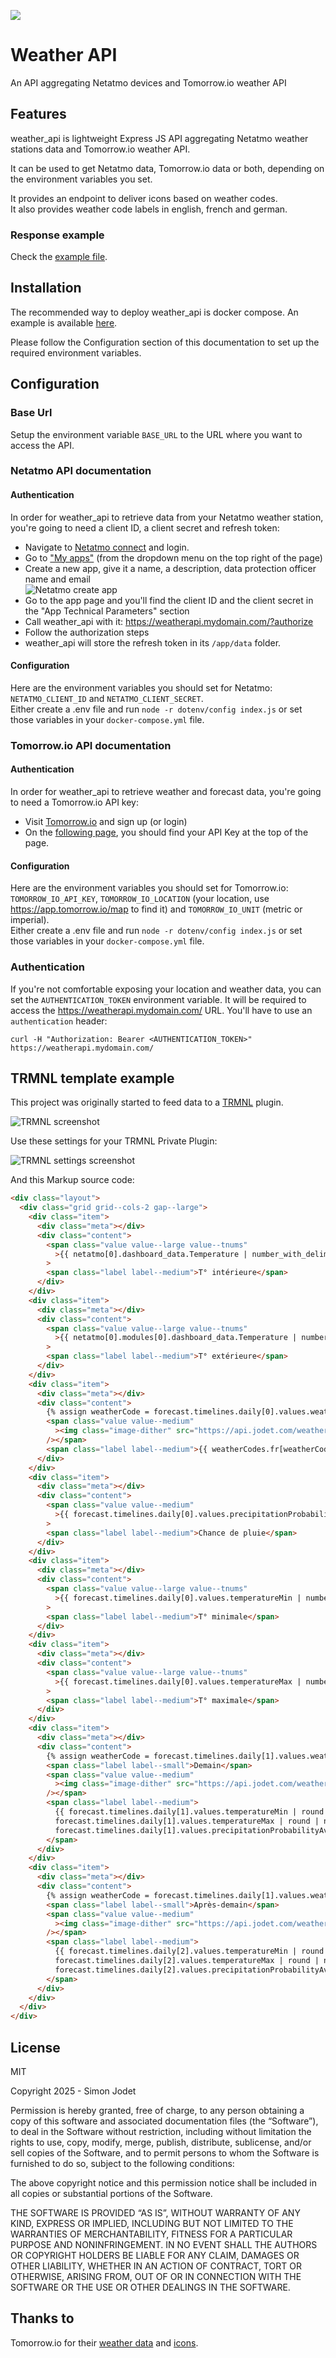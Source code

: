 ![](weather_icons/10000_clear_large.png)

# Weather API

An API aggregating Netatmo devices and Tomorrow.io weather API

## Features

weather_api is lightweight Express JS API aggregating Netatmo weather stations data and Tomorrow.io weather API.  

It can be used to get Netatmo data, Tomorrow.io data or both, depending on the environment variables you set.

It provides an endpoint to deliver icons based on weather codes.  
It also provides weather code labels in english, french and german.

### Response example

Check the [example file](doc/response_example.json).

## Installation

The recommended way to deploy weather_api is docker compose. An example is available [here](docker-compose.yml).

Please follow the Configuration section of this documentation to set up the required environment variables.

## Configuration

### Base Url

Setup the environment variable `BASE_URL` to the URL where you want to access the API.

### Netatmo API documentation

#### Authentication

In order for weather_api to retrieve data from your Netatmo weather station, you're going to need a client ID, a client secret and refresh token:

- Navigate to [Netatmo connect](https://dev.netatmo.com/) and login.
- Go to ["My apps"](https://dev.netatmo.com/apps/) (from the dropdown menu on the top right of the page)
- Create a new app, give it a name, a description, data protection officer name and email  
  ![Netatmo create app](doc/images/netatmo_create_app.png)
- Go to the app page and you'll find the client ID and the client secret in the "App Technical Parameters" section
- Call weather_api with it: https://weatherapi.mydomain.com/?authorize
- Follow the authorization steps
- weather_api will store the refresh token in its `/app/data` folder.

#### Configuration

Here are the environment variables you should set for Netatmo: `NETATMO_CLIENT_ID` and `NETATMO_CLIENT_SECRET`.  
Either create a .env file and run `node -r dotenv/config index.js` or set those variables in your `docker-compose.yml` file.

### Tomorrow.io API documentation

#### Authentication

In order for weather_api to retrieve weather and forecast data, you're going to need a Tomorrow.io API key:

- Visit [Tomorrow.io](https://app.tomorrow.io/signin/) and sign up (or login)
- On the [following page](https://app.tomorrow.io/home), you should find your API Key at the top of the page.

#### Configuration

Here are the environment variables you should set for Tomorrow.io: `TOMORROW_IO_API_KEY`, `TOMORROW_IO_LOCATION` (your location, use https://app.tomorrow.io/map to find it) and `TOMORROW_IO_UNIT` (metric or imperial).  
Either create a .env file and run `node -r dotenv/config index.js` or set those variables in your `docker-compose.yml` file.

### Authentication

If you're not comfortable exposing your location and weather data, you can set the `AUTHENTICATION_TOKEN` environment variable. It will be required to access the https://weatherapi.mydomain.com/ URL. You'll have to use an `authentication` header:

```shell
curl -H "Authorization: Bearer <AUTHENTICATION_TOKEN>" https://weatherapi.mydomain.com/
```

## TRMNL template example

This project was originally started to feed data to a [TRMNL](https://usetrmnl.com/) plugin.

![TRMNL screenshot](doc/images/trmnl_screenshot.png "TRMNL screenshot")

Use these settings for your TRMNL Private Plugin:

![TRMNL settings screenshot](doc/images/trmnl_settings_screenshot.png "TRMNL settings screenshot")

And this Markup source code:

```html
<div class="layout">
  <div class="grid grid--cols-2 gap--large">
    <div class="item">
      <div class="meta"></div>
      <div class="content">
        <span class="value value--large value--tnums"
          >{{ netatmo[0].dashboard_data.Temperature | number_with_delimiter: ' ', ','}}°</span
        >
        <span class="label label--medium">T° intérieure</span>
      </div>
    </div>
    <div class="item">
      <div class="meta"></div>
      <div class="content">
        <span class="value value--large value--tnums"
          >{{ netatmo[0].modules[0].dashboard_data.Temperature | number_with_delimiter: ' ', ','}}°</span
        >
        <span class="label label--medium">T° extérieure</span>
      </div>
    </div>
    <div class="item">
      <div class="meta"></div>
      <div class="content">
        {% assign weatherCode = forecast.timelines.daily[0].values.weatherCodeMax | append: "" %}
        <span class="value value--medium"
          ><img class="image-dither" src="https://api.jodet.com/weather_icon/{{ weatherCode }}"
        /></span>
        <span class="label label--medium">{{ weatherCodes.fr[weatherCode] }}</span>
      </div>
    </div>
    <div class="item">
      <div class="meta"></div>
      <div class="content">
        <span class="value value--medium"
          >{{ forecast.timelines.daily[0].values.precipitationProbabilityAvg | number_with_delimiter: ' ', ',' }}%</span
        >
        <span class="label label--medium">Chance de pluie</span>
      </div>
    </div>
    <div class="item">
      <div class="meta"></div>
      <div class="content">
        <span class="value value--large value--tnums"
          >{{ forecast.timelines.daily[0].values.temperatureMin | number_with_delimiter: ' ', ','}}°</span
        >
        <span class="label label--medium">T° minimale</span>
      </div>
    </div>
    <div class="item">
      <div class="meta"></div>
      <div class="content">
        <span class="value value--large value--tnums"
          >{{ forecast.timelines.daily[0].values.temperatureMax | number_with_delimiter: ' ', ','}}°</span
        >
        <span class="label label--medium">T° maximale</span>
      </div>
    </div>
    <div class="item">
      <div class="meta"></div>
      <div class="content">
        {% assign weatherCode = forecast.timelines.daily[1].values.weatherCodeMax | append: "" %}
        <span class="label label--small">Demain</span>
        <span class="value value--medium"
          ><img class="image-dither" src="https://api.jodet.com/weather_icon/{{ weatherCode }}"
        /></span>
        <span class="label label--medium">
          {{ forecast.timelines.daily[1].values.temperatureMin | round | number_with_delimiter: ' ', ','}}° | {{
          forecast.timelines.daily[1].values.temperatureMax | round | number_with_delimiter: ' ', ','}}° | {{
          forecast.timelines.daily[1].values.precipitationProbabilityAvg | round | number_with_delimiter: ' ', ','}}%
        </span>
      </div>
    </div>
    <div class="item">
      <div class="meta"></div>
      <div class="content">
        {% assign weatherCode = forecast.timelines.daily[1].values.weatherCodeMax | append: "" %}
        <span class="label label--small">Après-demain</span>
        <span class="value value--medium"
          ><img class="image-dither" src="https://api.jodet.com/weather_icon/{{ weatherCode }}"
        /></span>
        <span class="label label--medium">
          {{ forecast.timelines.daily[2].values.temperatureMin | round | number_with_delimiter: ' ', ','}}° | {{
          forecast.timelines.daily[2].values.temperatureMax | round | number_with_delimiter: ' ', ','}}° | {{
          forecast.timelines.daily[2].values.precipitationProbabilityAvg | round | number_with_delimiter: ' ', ','}}%
        </span>
      </div>
    </div>
  </div>
</div>
```

## License

MIT

Copyright 2025 - Simon Jodet

Permission is hereby granted, free of charge, to any person obtaining a copy of this software and associated documentation files (the “Software”), to deal in the Software without restriction, including without limitation the rights to use, copy, modify, merge, publish, distribute, sublicense, and/or sell copies of the Software, and to permit persons to whom the Software is furnished to do so, subject to the following conditions:

The above copyright notice and this permission notice shall be included in all copies or substantial portions of the Software.

THE SOFTWARE IS PROVIDED “AS IS”, WITHOUT WARRANTY OF ANY KIND, EXPRESS OR IMPLIED, INCLUDING BUT NOT LIMITED TO THE WARRANTIES OF MERCHANTABILITY, FITNESS FOR A PARTICULAR PURPOSE AND NONINFRINGEMENT. IN NO EVENT SHALL THE AUTHORS OR COPYRIGHT HOLDERS BE LIABLE FOR ANY CLAIM, DAMAGES OR OTHER LIABILITY, WHETHER IN AN ACTION OF CONTRACT, TORT OR OTHERWISE, ARISING FROM, OUT OF OR IN CONNECTION WITH THE SOFTWARE OR THE USE OR OTHER DEALINGS IN THE SOFTWARE.

## Thanks to

Tomorrow.io for their [weather data](https://www.tomorrow.io/weather-api/) and [icons](https://github.com/Tomorrow-IO-API/tomorrow-weather-codes).
